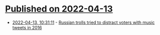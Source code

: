 # [Published on 2022-04-13](index.md)

* [2022-04-13, 10:31:11](https://news.ycombinator.com/item?id=31013030) - [Russian trolls tried to distract voters with music tweets in 2016](https://news.cornell.edu/stories/2022/04/russian-trolls-tried-distract-voters-music-tweets-2016-0)
